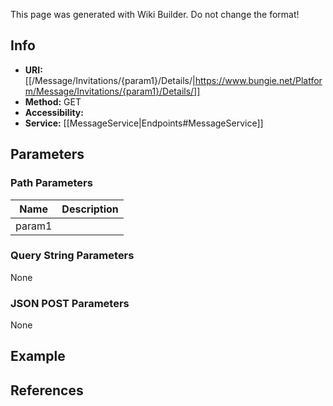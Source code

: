 <span class="wiki-builder">This page was generated with Wiki Builder. Do not change the format!</span>

## Info

* **URI:** [[/Message/Invitations/{param1}/Details/|https://www.bungie.net/Platform/Message/Invitations/{param1}/Details/]]
* **Method:** GET
* **Accessibility:** 
* **Service:** [[MessageService|Endpoints#MessageService]]

## Parameters
### Path Parameters
Name | Description
---- | -----------
param1 | 

### Query String Parameters
None

### JSON POST Parameters
None

## Example


## References
